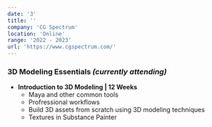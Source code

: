 ```yaml
---
date: '3'
title: ''
company: 'CG Spectrum'
location: 'Online'
range: '2022 - 2023'
url: 'https://www.cgspectrum.com/'
---
```


### 3D Modeling Essentials <i>(currently attending)</i>

- <b>Introduction to 3D Modeling | 12 Weeks</b>
  - Maya and other common tools
  - Profressional workflows
  - Build 3D assets from scratch using 3D modeling techniques
  - Textures in Substance Painter
